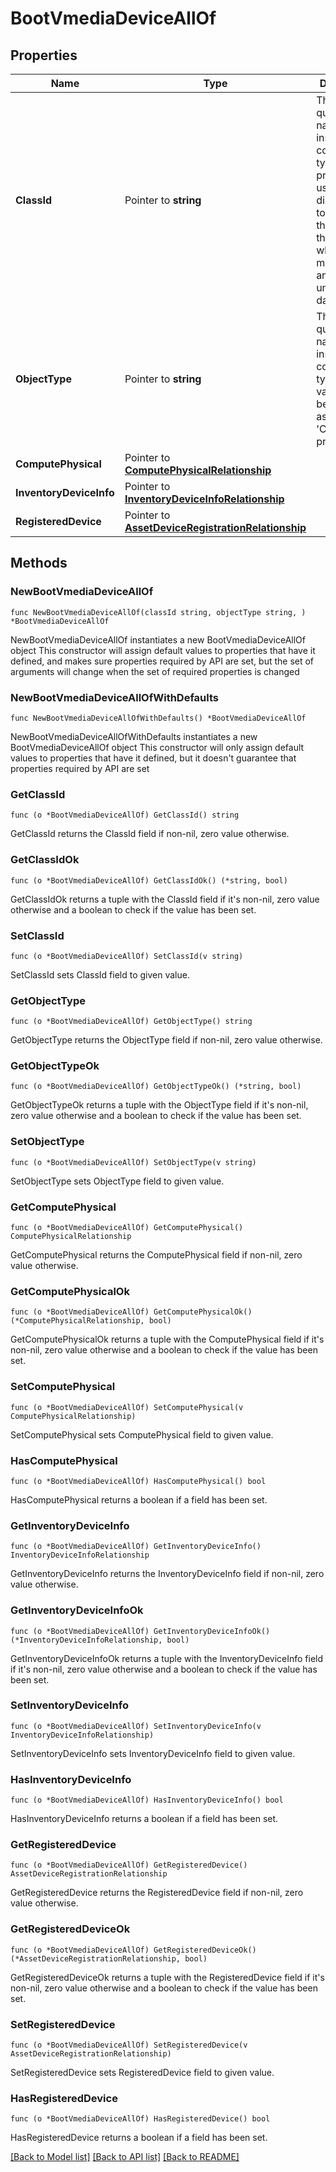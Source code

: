 # BootVmediaDeviceAllOf

## Properties

Name | Type | Description | Notes
------------ | ------------- | ------------- | -------------
**ClassId** | Pointer to **string** | The fully-qualified name of the instantiated, concrete type. This property is used as a discriminator to identify the type of the payload when marshaling and unmarshaling data. | [default to "boot.VmediaDevice"]
**ObjectType** | Pointer to **string** | The fully-qualified name of the instantiated, concrete type. The value should be the same as the &#39;ClassId&#39; property. | [default to "boot.VmediaDevice"]
**ComputePhysical** | Pointer to [**ComputePhysicalRelationship**](ComputePhysicalRelationship.md) |  | [optional] 
**InventoryDeviceInfo** | Pointer to [**InventoryDeviceInfoRelationship**](InventoryDeviceInfoRelationship.md) |  | [optional] 
**RegisteredDevice** | Pointer to [**AssetDeviceRegistrationRelationship**](AssetDeviceRegistrationRelationship.md) |  | [optional] 

## Methods

### NewBootVmediaDeviceAllOf

`func NewBootVmediaDeviceAllOf(classId string, objectType string, ) *BootVmediaDeviceAllOf`

NewBootVmediaDeviceAllOf instantiates a new BootVmediaDeviceAllOf object
This constructor will assign default values to properties that have it defined,
and makes sure properties required by API are set, but the set of arguments
will change when the set of required properties is changed

### NewBootVmediaDeviceAllOfWithDefaults

`func NewBootVmediaDeviceAllOfWithDefaults() *BootVmediaDeviceAllOf`

NewBootVmediaDeviceAllOfWithDefaults instantiates a new BootVmediaDeviceAllOf object
This constructor will only assign default values to properties that have it defined,
but it doesn't guarantee that properties required by API are set

### GetClassId

`func (o *BootVmediaDeviceAllOf) GetClassId() string`

GetClassId returns the ClassId field if non-nil, zero value otherwise.

### GetClassIdOk

`func (o *BootVmediaDeviceAllOf) GetClassIdOk() (*string, bool)`

GetClassIdOk returns a tuple with the ClassId field if it's non-nil, zero value otherwise
and a boolean to check if the value has been set.

### SetClassId

`func (o *BootVmediaDeviceAllOf) SetClassId(v string)`

SetClassId sets ClassId field to given value.


### GetObjectType

`func (o *BootVmediaDeviceAllOf) GetObjectType() string`

GetObjectType returns the ObjectType field if non-nil, zero value otherwise.

### GetObjectTypeOk

`func (o *BootVmediaDeviceAllOf) GetObjectTypeOk() (*string, bool)`

GetObjectTypeOk returns a tuple with the ObjectType field if it's non-nil, zero value otherwise
and a boolean to check if the value has been set.

### SetObjectType

`func (o *BootVmediaDeviceAllOf) SetObjectType(v string)`

SetObjectType sets ObjectType field to given value.


### GetComputePhysical

`func (o *BootVmediaDeviceAllOf) GetComputePhysical() ComputePhysicalRelationship`

GetComputePhysical returns the ComputePhysical field if non-nil, zero value otherwise.

### GetComputePhysicalOk

`func (o *BootVmediaDeviceAllOf) GetComputePhysicalOk() (*ComputePhysicalRelationship, bool)`

GetComputePhysicalOk returns a tuple with the ComputePhysical field if it's non-nil, zero value otherwise
and a boolean to check if the value has been set.

### SetComputePhysical

`func (o *BootVmediaDeviceAllOf) SetComputePhysical(v ComputePhysicalRelationship)`

SetComputePhysical sets ComputePhysical field to given value.

### HasComputePhysical

`func (o *BootVmediaDeviceAllOf) HasComputePhysical() bool`

HasComputePhysical returns a boolean if a field has been set.

### GetInventoryDeviceInfo

`func (o *BootVmediaDeviceAllOf) GetInventoryDeviceInfo() InventoryDeviceInfoRelationship`

GetInventoryDeviceInfo returns the InventoryDeviceInfo field if non-nil, zero value otherwise.

### GetInventoryDeviceInfoOk

`func (o *BootVmediaDeviceAllOf) GetInventoryDeviceInfoOk() (*InventoryDeviceInfoRelationship, bool)`

GetInventoryDeviceInfoOk returns a tuple with the InventoryDeviceInfo field if it's non-nil, zero value otherwise
and a boolean to check if the value has been set.

### SetInventoryDeviceInfo

`func (o *BootVmediaDeviceAllOf) SetInventoryDeviceInfo(v InventoryDeviceInfoRelationship)`

SetInventoryDeviceInfo sets InventoryDeviceInfo field to given value.

### HasInventoryDeviceInfo

`func (o *BootVmediaDeviceAllOf) HasInventoryDeviceInfo() bool`

HasInventoryDeviceInfo returns a boolean if a field has been set.

### GetRegisteredDevice

`func (o *BootVmediaDeviceAllOf) GetRegisteredDevice() AssetDeviceRegistrationRelationship`

GetRegisteredDevice returns the RegisteredDevice field if non-nil, zero value otherwise.

### GetRegisteredDeviceOk

`func (o *BootVmediaDeviceAllOf) GetRegisteredDeviceOk() (*AssetDeviceRegistrationRelationship, bool)`

GetRegisteredDeviceOk returns a tuple with the RegisteredDevice field if it's non-nil, zero value otherwise
and a boolean to check if the value has been set.

### SetRegisteredDevice

`func (o *BootVmediaDeviceAllOf) SetRegisteredDevice(v AssetDeviceRegistrationRelationship)`

SetRegisteredDevice sets RegisteredDevice field to given value.

### HasRegisteredDevice

`func (o *BootVmediaDeviceAllOf) HasRegisteredDevice() bool`

HasRegisteredDevice returns a boolean if a field has been set.


[[Back to Model list]](../README.md#documentation-for-models) [[Back to API list]](../README.md#documentation-for-api-endpoints) [[Back to README]](../README.md)


